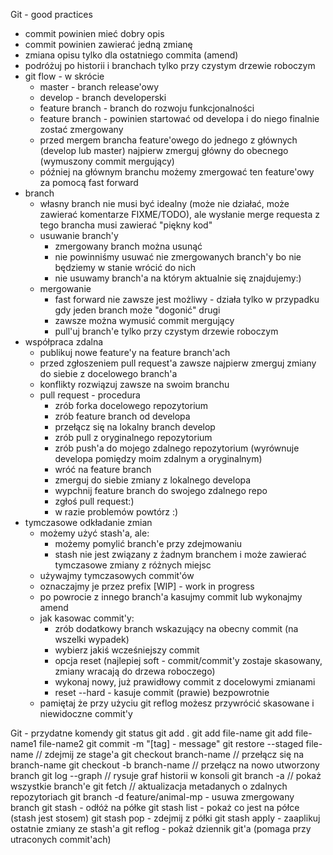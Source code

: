 Git - good practices

* commit powinien mieć dobry opis
* commit powinien zawierać jedną zmianę
* zmiana opisu tylko dla ostatniego commita (amend)
* podróżuj po historii i branchach tylko przy czystym drzewie roboczym
* git flow - w skrócie
    * master - branch release'owy
    * develop - branch developerski
    * feature branch - branch do rozwoju funkcjonalności
    * feature branch - powinien startować od developa i do niego finalnie zostać zmergowany
    * przed mergem brancha feature'owego do jednego z głównych (develop lub master) najpierw zmerguj główny do obecnego (wymuszony commit mergujący)    
    * później na głównym branchu możemy zmergować ten feature'owy za pomocą fast forward
* branch
    * własny branch nie musi być idealny (może nie działać, może zawierać komentarze FIXME/TODO),
      ale wysłanie merge requesta z tego brancha musi zawierać "piękny kod"
    * usuwanie branch'y
        * zmergowany branch można usunąć
        * nie powinniśmy usuwać nie zmergowanych branch'y bo nie będziemy w stanie wrócić do nich
        * nie usuwamy branch'a na którym aktualnie się znajdujemy:)
    * mergowanie
        * fast forward nie zawsze jest możliwy - działa tylko w przypadku gdy jeden branch może "dogonić" drugi
        * zawsze można wymusić commit mergujący
        * pull'uj branch'e tylko przy czystym drzewie roboczym
* współpraca zdalna
    * publikuj nowe feature'y na feature branch'ach
    * przed zgłoszeniem pull request'a zawsze najpierw zmerguj zmiany do siebie z docelowego branch'a
    * konflikty rozwiązuj zawsze na swoim branchu
    * pull request - procedura
        * zrób forka docelowego repozytorium
        * zrób feature branch od developa
        * przełącz się na lokalny branch develop
        * zrób pull z oryginalnego repozytorium
        * zrób push'a do mojego zdalnego repozytorium (wyrównuje developa pomiędzy moim zdalnym a oryginalnym)
        * wróć na feature branch
        * zmerguj do siebie zmiany z lokalnego developa
        * wypchnij feature branch do swojego zdalnego repo
        * zgłoś pull request:)
        * w razie problemów powtórz :)
* tymczasowe odkładanie zmian
    * możemy użyć stash'a, ale:
        * możemy pomylić branch'e przy zdejmowaniu
        * stash nie jest związany z żadnym branchem i może zawierać tymczasowe zmiany z różnych miejsc
    * używajmy tymczasowych commit'ów
    * oznaczajmy je przez prefix [WIP] - work in progress
    * po powrocie z innego branch'a kasujmy commit lub wykonajmy amend
    * jak kasowac commit'y:
        * zrób dodatkowy branch wskazujący na obecny commit (na wszelki wypadek)
        * wybierz jakiś wcześniejszy commit
        * opcja reset (najlepiej soft - commit/commit'y zostaje skasowany, zmiany wracają do drzewa roboczego)
        * wykonaj nowy, już prawidłowy commit z docelowymi zmianami
        * reset --hard - kasuje commit (prawie) bezpowrotnie
    * pamiętaj że przy użyciu git reflog możesz przywrócić skasowane i niewidoczne commit'y
    
Git - przydatne komendy
git status
git add .
git add file-name
git add file-name1 file-name2
git commit -m "[tag] - message"
git restore --staged file-name // zdejmij ze stage'a
git checkout branch-name // przełącz się na branch-name
git checkout -b branch-name // przełącz na nowo utworzony branch
git log --graph // rysuje graf historii w konsoli
git branch -a // pokaż wszystkie branch'e
git fetch // aktualizacja metadanych o zdalnych repozytoriach
git branch -d feature/animal-mp - usuwa zmergowany branch
git stash - odłóż na półke 
git stash list - pokaż co jest na półce (stash jest stosem)
git stash pop - zdejmij z półki
git stash apply - zaaplikuj ostatnie zmiany ze stash'a
git reflog - pokaż dziennik git'a (pomaga przy utraconych commit'ach)
